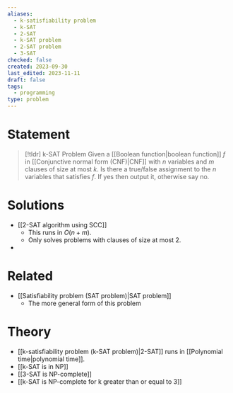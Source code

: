 ```yaml
---
aliases:
  - k-satisfiability problem
  - k-SAT
  - 2-SAT
  - k-SAT problem
  - 2-SAT problem
  - 3-SAT
checked: false
created: 2023-09-30
last_edited: 2023-11-11
draft: false
tags:
  - programming
type: problem
---
```

# Statement

>[!tldr] k-SAT Problem
>Given a [[Boolean function|boolean function]] $f$ in [[Conjunctive normal form (CNF)|CNF]] with $n$ variables and $m$ clauses of size at most $k$. Is there a true/false assignment to the $n$ variables that satisfies $f$. If yes then output it, otherwise say no.

# Solutions
 - [[2-SAT algorithm using SCC]]
	 - This runs in $O(n + m)$.
	 - Only solves problems with clauses of size at most 2.
-

# Related
- [[Satisfiability problem (SAT problem)|SAT problem]]
	- The more general form of this problem

# Theory
- [[k-satisfiability problem (k-SAT problem)|2-SAT]] runs in [[Polynomial time|polynomial time]].
- [[k-SAT is in NP]]
- [[3-SAT is NP-complete]]
- [[k-SAT is NP-complete for k greater than or equal to 3]]
